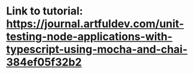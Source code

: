 # Link to tutorial: https://journal.artfuldev.com/unit-testing-node-applications-with-typescript-using-mocha-and-chai-384ef05f32b2
